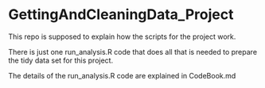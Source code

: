 # GettingAndCleaningData_Project

This repo is supposed to explain how the scripts for the project work.

There is just one run_analysis.R code that does all that is needed to prepare the tidy data set for this project.

The details of the run_analysis.R code are explained in CodeBook.md
